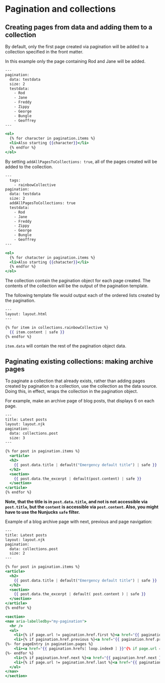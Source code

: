 # Pagination and collections

## Creating pages from data and adding them to a collection

By default, only the first page created via pagination will be added to a collection specified in the front matter.

In this example only the page containing Rod and Jane will be added.

```hbs
---
pagination: 
  data: testdata 
  size: 2 
  testdata: 
    - Rod 
    - Jane 
    - Freddy 
    - Zippy 
    - George 
    - Bungle 
    - Geoffrey 
---

<ol>
  {% for character in pagination.items %}
  <li>Also starting {{character}}</li>
  {% endfor %}
</ol>
```

By setting `addAllPagesToCollections: true`, all of the pages created will be added to the collection.

```hbs
---
  tags: 
    - rainbowCollective 
pagination: 
  data: testdata 
  size: 2 
  addAllPagesToCollections: true
  testdata: 
    - Rod 
    - Jane 
    - Freddy 
    - Zippy 
    - George 
    - Bungle 
    - Geoffrey 
---

<ol>
  {% for chatacter in pagination.items %}
  <li>Also starting {{chatacter}}</li>
  {% endfor %}
</ol>
```

The collection contain the pagination object for each page created. The contents of the collection will be the output of the pagination template.

The following template file would output each of the ordered lists created by the pagination.

```hbs
---
layout: layout.html
---

{% for item in collections.rainbowCollective %}
  {{ item.content | safe }}
{% endfor %}
```

`item.data` will contain the rest of the pagination object data.

## Paginating existing collections: making archive pages

To paginate a collection that already exists, rather than adding pages created by pagination to a collection, use the collection as the data source. Doing this, in effect, wraps the collection in the pagination object.

For example, make an archive page of blog posts, that displays 6 on each page.

```hbs
---
title: Latest posts
layout: layout.njk
pagination:
  data: collections.post
  size: 3
---

{% for post in pagination.items %}
  <article>
  <h2>
    {{ post.data.title | default("Emergency default title") | safe }}
  </h2>
  <section>
    {{ post.data.the_excerpt | default(post.content) | safe }}
  </section>
</article>
{% endfor %}
```

**Note, that the title is in `post.data.title`, and not is not accessible via `post.title`, but the `content` is accessible via `post.content`. Also, you might have to use the Nunjucks `safe` filter.**

Example of a blog archive page with next, previous and page navigation:

```hbs
---
title: Latest posts
layout: layout.njk
pagination:
  data: collections.post
  size: 2
---

{% for post in pagination.items %}
<article>
  <h2>
    {{ post.data.title | default("Emergency default title") | safe }}
  </h2>
  <section>
    {{ post.data.the_excerpt | default( post.content ) | safe }}
  </section>
</article>
{% endfor %}

<section>
<nav aria-labelledby="my-pagination">
  <hr />
  <ul>
    <li>{% if page.url != pagination.href.first %}<a href="{{ pagination.href.first }}">First</a>{% else %}First{% endif %}</li>
    <li>{% if pagination.href.previous %}<a href="{{ pagination.href.previous }}">Previous</a>{% else %}Previous{% endif %}</li>
{%- for pageEntry in pagination.pages %}
    <li><a href="{{ pagination.hrefs[ loop.index0 ] }}"{% if page.url == pagination.hrefs[ loop.index0 ] %} aria-current="page"{% endif %}>Page {{ loop.index }}</a></li>
{%- endfor %}
    <li>{% if pagination.href.next %}<a href="{{ pagination.href.next }}">Next</a>{% else %}Next{% endif %}</li>
    <li>{% if page.url != pagination.href.last %}<a href="{{ pagination.href.last }}">Last</a>{% else %}Last{% endif %}</li>
  </ul>
</nav>
</section>
```

